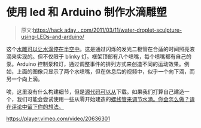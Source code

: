 # 使用 led 和 Arduino 制作水滴雕塑

> 原文:[https://hack aday . com/2011/03/11/water-droplet-sculpture-using-LEDs-and-arduino/](https://hackaday.com/2011/03/11/water-droplet-sculpture-using-leds-and-arduino/)

这个[水雕可以让水滴停在半空中](http://www.vimeo.com/20636301)。这是通过闪烁的发光二极管在合适的时间照亮液滴来实现的。但不仅限于 blinky 灯。框架顶部有八个喷嘴，每个喷嘴都有自己的泵。Arduino 控制泵和灯，通过调整事件的排列方式来创造不同的运动效果。例如，上面的图像只显示了两个水喷嘴，但在休息后的视频中，似乎一个向下滴，而另一个向上滴。

唉，这里没有什么构建细节，但是[源代码可以从](https://github.com/vishnubob/bigdripper)下载。如果我们打算自己建造一个，我们可能会尝试使用一些从零开始建造的[螺线管来调节水滴。你会怎么做？请在评论中留下你的想法。](http://hackaday.com/2010/12/02/make-your-own-solenoids-then-play-the-xylophone/)

<https://player.vimeo.com/video/20636301>

</div> </body> </html>